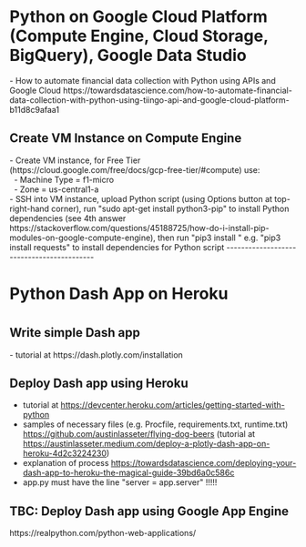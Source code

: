 <h1>Python on Google Cloud Platform (Compute Engine, Cloud Storage, BigQuery), Google Data Studio</h1>
- How to automate financial data collection with Python using APIs and Google Cloud https://towardsdatascience.com/how-to-automate-financial-data-collection-with-python-using-tiingo-api-and-google-cloud-platform-b11d8c9afaa1

<h2>Create VM Instance on Compute Engine</h2>
- Create VM instance, for Free Tier (https://cloud.google.com/free/docs/gcp-free-tier/#compute) use:<br/>
&nbsp; - Machine Type = f1-micro<br/>
&nbsp; - Zone = us-central1-a<br/>
- SSH into VM instance, upload Python script (using Options button at top-right-hand corner), run "sudo apt-get install python3-pip" to install Python dependencies (see 4th answer https://stackoverflow.com/questions/45188725/how-do-i-install-pip-modules-on-google-compute-engine), then run "pip3 install <DEPENDENCY>" e.g. "pip3 install requests" to install dependencies for Python script
  ------------------------------------------

<h1>Python Dash App on Heroku<h1>
  <h2>Write simple Dash app</h2>
- tutorial at https://dash.plotly.com/installation

<h2>Deploy Dash app using Heroku</h2>

- tutorial at https://devcenter.heroku.com/articles/getting-started-with-python  
- samples of necessary files (e.g. Procfile, requirements.txt, runtime.txt) https://github.com/austinlasseter/flying-dog-beers (tutorial at https://austinlasseter.medium.com/deploy-a-plotly-dash-app-on-heroku-4d2c3224230)  
- explanation of process https://towardsdatascience.com/deploying-your-dash-app-to-heroku-the-magical-guide-39bd6a0c586c
- app.py must have the line "server = app.server" !!!!!

<h2>TBC: Deploy Dash app using Google App Engine</h2>
https://realpython.com/python-web-applications/
